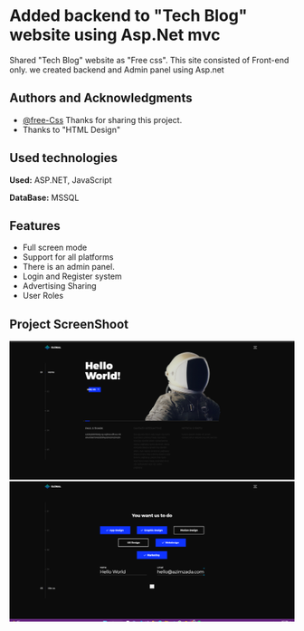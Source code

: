 
# Added backend to "Tech Blog" website using Asp.Net mvc
Shared "Tech Blog" website as "Free css". This site consisted of Front-end only. we created backend and Admin panel using Asp.net

## Authors and Acknowledgments

- [@free-Css](https://www.free-css.com/free-css-templates/page244/tech-blog) Thanks for sharing this project.
- Thanks to "HTML Design"


  
## Used technologies

**Used:** ASP.NET, JavaScript

**DataBase:** MSSQL
  
## Features

- Full screen mode
- Support for all platforms
- There is an admin panel.
- Login and Register system
- Advertising Sharing
- User Roles

  
## Project ScreenShoot

![ScreenShoot1](https://github.com/MrAzimzadeh/Global-Asp.Net-MVC/blob/master/WebApp/wwwroot/Uploads/Screenshot_20230215_090338.png?raw=true)
![ScreenShoot](https://github.com/MrAzimzadeh/Global-Asp.Net-MVC/blob/master/WebApp/wwwroot/Uploads/Screenshot_20230215_090228.png?raw=true)

  